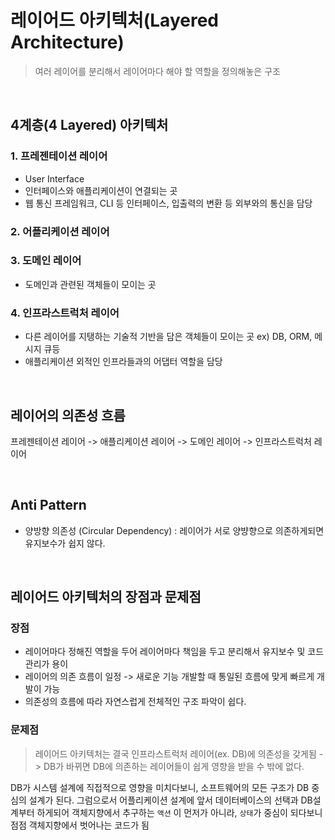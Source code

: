 # 레이어드 아키텍처(Layered Architecture)

> 여러 레이어를 분리해서 레이어마다 해야 할 역할을 정의해놓은 구조

<br>

## 4계층(4 Layered) 아키텍처

### 1. 프레젠테이션 레이어
- User Interface
- 인터페이스와 애플리케이션이 연결되는 곳
- 웹 통신 프레임워크, CLI 등 인터페이스, 입출력의 변환 등 외부와의 통신을 담당

### 2. 어플리케이션 레이어
  

### 3. 도메인 레이어

- 도메인과 관련된 객체들이 모이는 곳

### 4. 인프라스트럭처 레이어
- 다른 레이어를 지탱하는 기술적 기반을 담은 객체들이 모이는 곳 ex) DB, ORM, 메시지 큐등
- 애플리케이션 외적인 인프라들과의 어댑터 역할을 담당

<br>

## 레이어의 의존성 흐름

프레젠테이션 레이어 -> 애플리케이션 레이어 -> 도메인 레이어 -> 인프라스트럭처 레이어

<br>

## Anti Pattern

- 양방향 의존성 (Circular Dependency) : 레이어가 서로 양뱡향으로 의존하게되면 유지보수가 쉽지 않다.

<br>

## 레이어드 아키텍처의 장점과 문제점

### 장점

- 레이어마다 정해진 역할을 두어 레이어마다 책임을 두고 분리해서 유지보수 및 코드관리가 용이
- 레이어의 의존 흐름이 일정 -> 새로운 기능 개발할 때 통일된 흐름에 맞게 빠르게 개발이 가능
- 의존성의 흐름에 따라 자연스럽게 전체적인 구조 파악이 쉽다.

### 문제점

> 레이어드 아키텍처는 결국 인프라스트럭처 레이어(ex. DB)에 의존성을 갖게됨
> -> DB가 바뀌면 DB에 의존하는 레이어들이 쉽게 영향을 받을 수 밖에 없다.

DB가 시스템 설계에 직접적으로 영향을 미치다보니, 소프트웨어의 모든 구조가 DB 중심의 설계가 된다.
그럼으로서 어플리케이션 설계에 앞서 데이터베이스의 선택과 DB설계부터 하게되어
객체지향에서 추구하는 `액션` 이 먼저가 아니라, `상태`가 중심이 되다보니 점점 객체지향에서 벗어나는 코드가 됨



